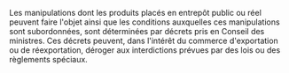 Les manipulations dont les produits placés en entrepôt
public ou réel peuvent faire l'objet ainsi que les conditions
auxquelles ces manipulations sont subordonnées, sont déterminées par
décrets pris en Conseil des ministres.
Ces décrets peuvent, dans l'intérêt du commerce d'exportation ou de
réexportation, déroger aux interdictions prévues par des lois ou des
règlements spéciaux.